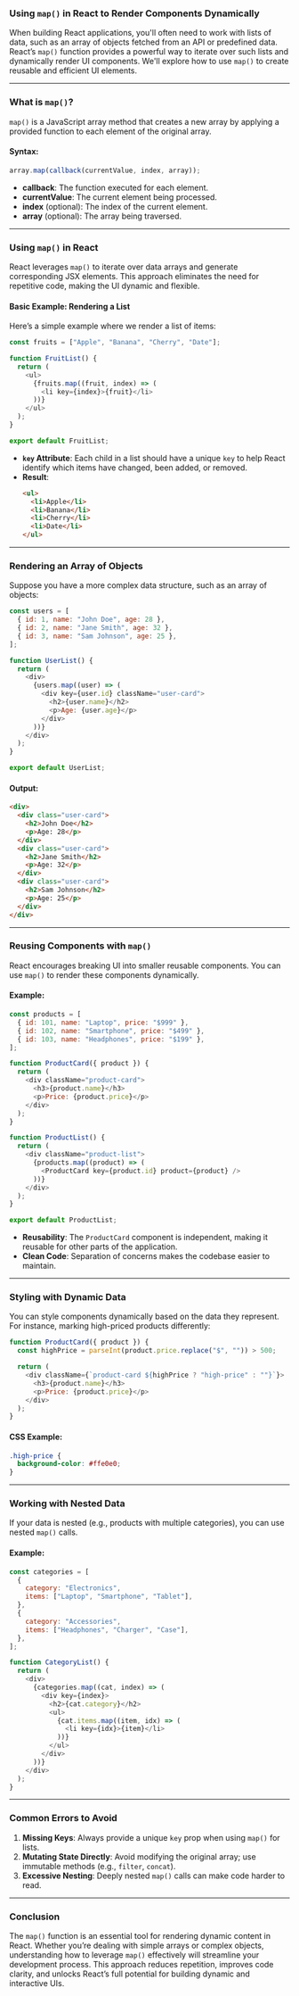 ### **Using `map()` in React to Render Components Dynamically**

When building React applications, you'll often need to work with lists of data, such as an array of objects fetched from an API or predefined data. React’s `map()` function provides a powerful way to iterate over such lists and dynamically render UI components. We'll explore how to use `map()` to create reusable and efficient UI elements.

---

### **What is `map()`?**

`map()` is a JavaScript array method that creates a new array by applying a provided function to each element of the original array.

#### **Syntax**:

```javascript
array.map(callback(currentValue, index, array));
```

- **callback**: The function executed for each element.
- **currentValue**: The current element being processed.
- **index** (optional): The index of the current element.
- **array** (optional): The array being traversed.

---

### **Using `map()` in React**

React leverages `map()` to iterate over data arrays and generate corresponding JSX elements. This approach eliminates the need for repetitive code, making the UI dynamic and flexible.

#### **Basic Example: Rendering a List**

Here’s a simple example where we render a list of items:

```javascript
const fruits = ["Apple", "Banana", "Cherry", "Date"];

function FruitList() {
  return (
    <ul>
      {fruits.map((fruit, index) => (
        <li key={index}>{fruit}</li>
      ))}
    </ul>
  );
}

export default FruitList;
```

- **`key` Attribute**: Each child in a list should have a unique `key` to help React identify which items have changed, been added, or removed.
- **Result**:
  ```html
  <ul>
    <li>Apple</li>
    <li>Banana</li>
    <li>Cherry</li>
    <li>Date</li>
  </ul>
  ```

---

### **Rendering an Array of Objects**

Suppose you have a more complex data structure, such as an array of objects:

```javascript
const users = [
  { id: 1, name: "John Doe", age: 28 },
  { id: 2, name: "Jane Smith", age: 32 },
  { id: 3, name: "Sam Johnson", age: 25 },
];

function UserList() {
  return (
    <div>
      {users.map((user) => (
        <div key={user.id} className="user-card">
          <h2>{user.name}</h2>
          <p>Age: {user.age}</p>
        </div>
      ))}
    </div>
  );
}

export default UserList;
```

#### **Output**:

```html
<div>
  <div class="user-card">
    <h2>John Doe</h2>
    <p>Age: 28</p>
  </div>
  <div class="user-card">
    <h2>Jane Smith</h2>
    <p>Age: 32</p>
  </div>
  <div class="user-card">
    <h2>Sam Johnson</h2>
    <p>Age: 25</p>
  </div>
</div>
```

---

### **Reusing Components with `map()`**

React encourages breaking UI into smaller reusable components. You can use `map()` to render these components dynamically.

#### **Example**:

```javascript
const products = [
  { id: 101, name: "Laptop", price: "$999" },
  { id: 102, name: "Smartphone", price: "$499" },
  { id: 103, name: "Headphones", price: "$199" },
];

function ProductCard({ product }) {
  return (
    <div className="product-card">
      <h3>{product.name}</h3>
      <p>Price: {product.price}</p>
    </div>
  );
}

function ProductList() {
  return (
    <div className="product-list">
      {products.map((product) => (
        <ProductCard key={product.id} product={product} />
      ))}
    </div>
  );
}

export default ProductList;
```

- **Reusability**: The `ProductCard` component is independent, making it reusable for other parts of the application.
- **Clean Code**: Separation of concerns makes the codebase easier to maintain.

---

### **Styling with Dynamic Data**

You can style components dynamically based on the data they represent. For instance, marking high-priced products differently:

```javascript
function ProductCard({ product }) {
  const highPrice = parseInt(product.price.replace("$", "")) > 500;

  return (
    <div className={`product-card ${highPrice ? "high-price" : ""}`}>
      <h3>{product.name}</h3>
      <p>Price: {product.price}</p>
    </div>
  );
}
```

#### **CSS Example**:

```css
.high-price {
  background-color: #ffe0e0;
}
```

---

### **Working with Nested Data**

If your data is nested (e.g., products with multiple categories), you can use nested `map()` calls.

#### **Example**:

```javascript
const categories = [
  {
    category: "Electronics",
    items: ["Laptop", "Smartphone", "Tablet"],
  },
  {
    category: "Accessories",
    items: ["Headphones", "Charger", "Case"],
  },
];

function CategoryList() {
  return (
    <div>
      {categories.map((cat, index) => (
        <div key={index}>
          <h2>{cat.category}</h2>
          <ul>
            {cat.items.map((item, idx) => (
              <li key={idx}>{item}</li>
            ))}
          </ul>
        </div>
      ))}
    </div>
  );
}
```

---

### **Common Errors to Avoid**

1. **Missing Keys**: Always provide a unique `key` prop when using `map()` for lists.
2. **Mutating State Directly**: Avoid modifying the original array; use immutable methods (e.g., `filter`, `concat`).
3. **Excessive Nesting**: Deeply nested `map()` calls can make code harder to read.

---

### **Conclusion**

The `map()` function is an essential tool for rendering dynamic content in React. Whether you’re dealing with simple arrays or complex objects, understanding how to leverage `map()` effectively will streamline your development process. This approach reduces repetition, improves code clarity, and unlocks React’s full potential for building dynamic and interactive UIs.
